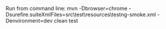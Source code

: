 Run from command line: mvn -Dbrowser=chrome -Dsurefire.suiteXmlFiles=src\test\resources\testng-smoke.xml -Denvironment=dev clean test